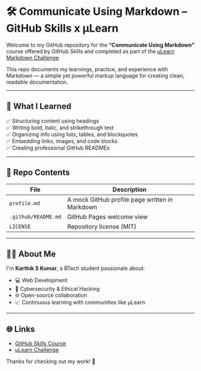 # 🛠️ Communicate Using Markdown – GitHub Skills x µLearn

Welcome to my GitHub repository for the **“Communicate Using Markdown”** course offered by GitHub Skills and completed as part of the [µLearn Markdown Challenge](https://learn.mulearn.org/challenge/intro-to-markdown).

This repo documents my learnings, practice, and experience with Markdown — a simple yet powerful markup language for creating clean, readable documentation.

---

## 📘 What I Learned

✅ Structuring content using headings  
✅ Writing bold, italic, and strikethrough text  
✅ Organizing info using lists, tables, and blockquotes  
✅ Embedding links, images, and code blocks  
✅ Creating professional GitHub READMEs  

---

## 📁 Repo Contents

| File           | Description                                   |
|----------------|-----------------------------------------------|
| `profile.md`   | A mock GitHub profile page written in Markdown |
| `.github/README.md` | GitHub Pages welcome view                     |
| `LICENSE`      | Repository license (MIT)                      |

---

## 👨‍💻 About Me

I'm **Karthik S Kumar**, a BTech student passionate about:

- 💻 Web Development  
- 🔐 Cybersecurity & Ethical Hacking  
- 🌐 Open-source collaboration  
- 📈 Continuous learning with communities like µLearn

---

## 🌐 Links

- [GitHub Skills Course](https://skills.github.com)
- [µLearn Challenge](https://learn.mulearn.org/challenge/intro-to-markdown)

Thanks for checking out my work! 🎯
